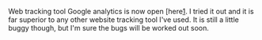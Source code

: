 Web tracking tool Google analytics is now open [here[1]. I tried it out and it is far superior to any other website tracking tool I've used. It is still a little buggy though, but I'm sure the bugs will be worked out soon.

[1]: http://www.google.com/analytics/
